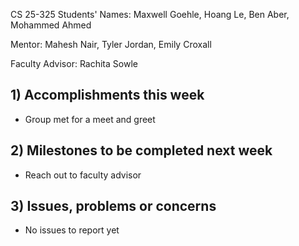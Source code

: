 CS 25-325 Students' Names: Maxwell Goehle, Hoang Le, Ben Aber, Mohammed Ahmed

Mentor: Mahesh Nair, Tyler Jordan, Emily Croxall

Faculty Advisor: Rachita Sowle

## 1) Accomplishments this week ##
   - Group met for a meet and greet
## 2) Milestones to be completed next week ##
   - Reach out to faculty advisor
## 3) Issues, problems or concerns ##
   - No issues to report yet
